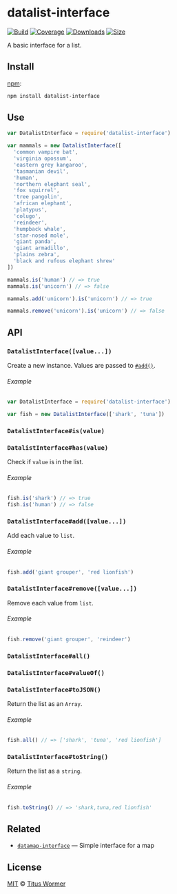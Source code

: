 # datalist-interface

[![Build][build-badge]][build]
[![Coverage][coverage-badge]][coverage]
[![Downloads][downloads-badge]][downloads]
[![Size][size-badge]][size]

A basic interface for a list.

## Install

[npm][]:

```sh
npm install datalist-interface
```

## Use

```js
var DatalistInterface = require('datalist-interface')

var mammals = new DatalistInterface([
  'common vampire bat',
  'virginia opossum',
  'eastern grey kangaroo',
  'tasmanian devil',
  'human',
  'northern elephant seal',
  'fox squirrel',
  'tree pangolin',
  'african elephant',
  'platypus',
  'colugo',
  'reindeer',
  'humpback whale',
  'star-nosed mole',
  'giant panda',
  'giant armadillo',
  'plains zebra',
  'black and rufous elephant shrew'
])

mammals.is('human') // => true
mammals.is('unicorn') // => false

mammals.add('unicorn').is('unicorn') // => true

mammals.remove('unicorn').is('unicorn') // => false
```

## API

### `DatalistInterface([value...])`

Create a new instance.
Values are passed to [`#add()`][add].

###### Example

```js
var DatalistInterface = require('datalist-interface')

var fish = new DatalistInterface(['shark', 'tuna'])
```

### `DatalistInterface#is(value)`

### `DatalistInterface#has(value)`

Check if `value` is in the list.

###### Example

```js
fish.is('shark') // => true
fish.is('human') // => false
```

### `DatalistInterface#add([value...])`

Add each value to `list`.

###### Example

```js
fish.add('giant grouper', 'red lionfish')
```

### `DatalistInterface#remove([value...])`

Remove each value from `list`.

###### Example

```js
fish.remove('giant grouper', 'reindeer')
```

### `DatalistInterface#all()`

### `DatalistInterface#valueOf()`

### `DatalistInterface#toJSON()`

Return the list as an `Array`.

###### Example

```js
fish.all() // => ['shark', 'tuna', 'red lionfish']
```

### `DatalistInterface#toString()`

Return the list as a `string`.

###### Example

```js
fish.toString() // => 'shark,tuna,red lionfish'
```

## Related

*   [`datamap-interface`](https://github.com/wooorm/datamap-interface)
    — Simple interface for a map

## License

[MIT][license] © [Titus Wormer][author]

<!-- Definitions -->

[build-badge]: https://img.shields.io/travis/wooorm/datalist-interface.svg

[build]: https://travis-ci.org/wooorm/datalist-interface

[coverage-badge]: https://img.shields.io/codecov/c/github/wooorm/datalist-interface.svg

[coverage]: https://codecov.io/github/wooorm/datalist-interface

[downloads-badge]: https://img.shields.io/npm/dm/datalist-interface.svg

[downloads]: https://www.npmjs.com/package/datalist-interface

[size-badge]: https://img.shields.io/bundlephobia/minzip/datalist-interface.svg

[size]: https://bundlephobia.com/result?p=datalist-interface

[npm]: https://docs.npmjs.com/cli/install

[license]: license

[author]: https://wooorm.com

[add]: #datalistinterfaceaddvalue

